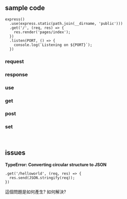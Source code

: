 ## sample code

```node
express()
  .use(express.static(path.join(__dirname, 'public')))
  .get('/', (req, res) => {
    res.render('pages/index');
  })
  .listen(PORT, () => {
    console.log(`Listening on ${PORT}`);
  })
```

### request

### response

### use

### get

### post

### set

<br />

## issues

**TypeError: Converting circular structure to JSON**

```node
.get('/helloworld', (req, res) => {
  res.send(JSON.stringify(req));
})
```

這個問題是如何產生? 如何解決?
